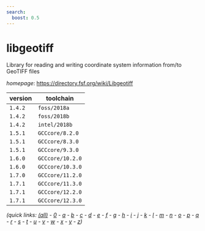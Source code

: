 ```yaml
---
search:
  boost: 0.5
---
```

# libgeotiff

Library for reading and writing coordinate system information from/to GeoTIFF files

*homepage*: <https://directory.fsf.org/wiki/Libgeotiff>

version | toolchain
--------|----------
``1.4.2`` | ``foss/2018a``
``1.4.2`` | ``foss/2018b``
``1.4.2`` | ``intel/2018b``
``1.5.1`` | ``GCCcore/8.2.0``
``1.5.1`` | ``GCCcore/8.3.0``
``1.5.1`` | ``GCCcore/9.3.0``
``1.6.0`` | ``GCCcore/10.2.0``
``1.6.0`` | ``GCCcore/10.3.0``
``1.7.0`` | ``GCCcore/11.2.0``
``1.7.1`` | ``GCCcore/11.3.0``
``1.7.1`` | ``GCCcore/12.2.0``
``1.7.1`` | ``GCCcore/12.3.0``


*(quick links: [(all)](../index.md) - [0](../0/index.md) - [a](../a/index.md) - [b](../b/index.md) - [c](../c/index.md) - [d](../d/index.md) - [e](../e/index.md) - [f](../f/index.md) - [g](../g/index.md) - [h](../h/index.md) - [i](../i/index.md) - [j](../j/index.md) - [k](../k/index.md) - [l](../l/index.md) - [m](../m/index.md) - [n](../n/index.md) - [o](../o/index.md) - [p](../p/index.md) - [q](../q/index.md) - [r](../r/index.md) - [s](../s/index.md) - [t](../t/index.md) - [u](../u/index.md) - [v](../v/index.md) - [w](../w/index.md) - [x](../x/index.md) - [y](../y/index.md) - [z](../z/index.md))*

